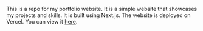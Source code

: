 This is a repo for my portfolio website. It is a simple website that showcases my projects and skills. It is built using Next.js. The website is deployed on Vercel. You can view it [here](https://www.example.com).

```

```
